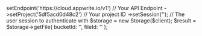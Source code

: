 <?php

use Getapp\Client;
use Getapp\Services\Storage;

$client = (new Client())
    ->setEndpoint('https://cloud.appwrite.io/v1') // Your API Endpoint
    ->setProject('5df5acd0d48c2') // Your project ID
    ->setSession(''); // The user session to authenticate with

$storage = new Storage($client);

$result = $storage->getFile(
    bucketId: '<BUCKET_ID>',
    fileId: '<FILE_ID>'
);